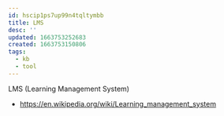 ```yaml
---
id: hscip1ps7up99n4tqltymbb
title: LMS
desc: ''
updated: 1663753252683
created: 1663753150806
tags:
  - kb
  - tool
---
```


LMS (Learning Management System)

* https://en.wikipedia.org/wiki/Learning_management_system
